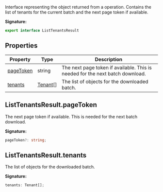 Interface representing the object returned from a  operation. Contains the list of tenants for the current batch and the next page token if available.

<b>Signature:</b>

```typescript
export interface ListTenantsResult 
```

## Properties

|  Property | Type | Description |
|  --- | --- | --- |
|  [pageToken](./firebase-admin.auth.listtenantsresult.md#listtenantsresultpagetoken) | string | The next page token if available. This is needed for the next batch download. |
|  [tenants](./firebase-admin.auth.listtenantsresult.md#listtenantsresulttenants) | [Tenant](./firebase-admin.auth.tenant.md#tenant_class)<!-- -->\[\] | The list of  objects for the downloaded batch. |

## ListTenantsResult.pageToken

The next page token if available. This is needed for the next batch download.

<b>Signature:</b>

```typescript
pageToken?: string;
```

## ListTenantsResult.tenants

The list of  objects for the downloaded batch.

<b>Signature:</b>

```typescript
tenants: Tenant[];
```
